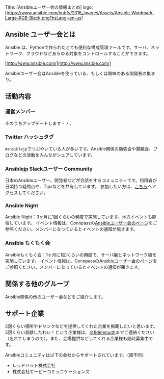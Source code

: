 Title: [Ansibleユーザー会の情報まとめ]
logo: [https://www.ansible.com/hubfs/2016_Images/Assets/Ansible-Wordmark-Large-RGB-Black.png?hsLang=en-us]

## Ansible ユーザー会とは
Ansible は、Pythonで作られたとても便利な構成管理ツールです。サーバ、ネットワーク、クラウドなどあらゆる対象をコントロールすることができます。

[http://www.ansible.com/](http://www.ansible.com/)

Ansibleユーザー会はAnsibleを使っている、もしくは興味のある開発者の集まり。

## 活動内容
### 運営メンバー
そのうちアップデートします・・。

### Twitter ハッシュタグ
`#ansiblejp`でつぶやいている人が多いです。Ansible関係の勉強会や懇親会、ブログなどの活動をみんながシェアしています。

### Ansiblejp Slackユーザー Community
日本のAnsibleユーザー、開発者などが会話をするコミュニティです。利用者が日頃持つ疑問点や、Tipsなどを共有しています。
参加したい方は、[こちら](https://bit.ly/slack-ansiblejp)へアクセスしてください。

### Ansible Night
Ansible Night：3ヶ月に1回くらいの頻度で実施しています。地方イベントも開催しています。
イベント情報は、Connpassの[Ansibleユーザー会のページ](https://ansible-users.connpass.com/)をご参照ください。メンバーになっているとイベントの通知が届きます。

### Ansible もくもく会
Ansibleもくもく会：1ヶ月に1回くらいの頻度で、サーバ編とネットワーク編を実施しています。
イベント情報は、Connpassの[Ansibleユーザー会のページ](https://ansible-users.connpass.com/)をご参照ください。メンバーになっているとイベントの通知が届きます。

## 関係する他のグループ
Ansible関係の他のユーザー会などをご紹介します。

## サポート企業
3回くらい場所やドリンクなどを提供してくれた企業を掲載したいと思います。3回くらい貢献したわい！という企業様は、[@fideleruuth](https://twitter.com/fideleruuth)までご連絡ください（忘れてしまうので）。また、会場提供などしてくれる企業様も随時募集中です。

Ansibleコミュニティは以下の会社からサポートされています。（順不同）

- レッドハット株式会社
- 株式会社エーピーコミュニケーションズ
